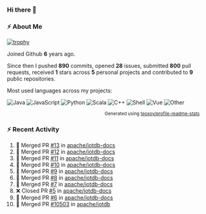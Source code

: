 ### Hi there 👋

### :zap: About Me

[![trophy](https://github-profile-trophy.vercel.app/?username=HTHou&theme=onedark)](https://github.com/ryo-ma/github-profile-trophy)
   
Joined Github **6** years ago.

Since then I pushed **890** commits, opened **28** issues, submitted **800** pull requests, received **1** stars across **5** personal projects and contributed to **9** public repositories.

Most used languages across my projects:

![Java](https://img.shields.io/static/v1?style=flat-square&label=%E2%A0%80&color=555&labelColor=%23b07219&message=Java%EF%B8%B194.4%25)
![JavaScript](https://img.shields.io/static/v1?style=flat-square&label=%E2%A0%80&color=555&labelColor=%23f1e05a&message=JavaScript%EF%B8%B11.4%25)
![Python](https://img.shields.io/static/v1?style=flat-square&label=%E2%A0%80&color=555&labelColor=%233572A5&message=Python%EF%B8%B10.7%25)
![Scala](https://img.shields.io/static/v1?style=flat-square&label=%E2%A0%80&color=555&labelColor=%23c22d40&message=Scala%EF%B8%B10.6%25)
![C++](https://img.shields.io/static/v1?style=flat-square&label=%E2%A0%80&color=555&labelColor=%23f34b7d&message=C%2B%2B%EF%B8%B10.6%25)
![Shell](https://img.shields.io/static/v1?style=flat-square&label=%E2%A0%80&color=555&labelColor=%2389e051&message=Shell%EF%B8%B10.4%25)
![Vue](https://img.shields.io/static/v1?style=flat-square&label=%E2%A0%80&color=555&labelColor=%2341b883&message=Vue%EF%B8%B10.3%25)
![Other](https://img.shields.io/static/v1?style=flat-square&label=%E2%A0%80&color=555&labelColor=%23ededed&message=Other%EF%B8%B11.2%25)

<p align="right"><sub>Generated using <a href="https://github.com/marketplace/actions/profile-readme-stats">teoxoy/profile-readme-stats</a></sub></p>


<!--![](https://github.com/HTHou/HTHou/blob/output/github-contribution-grid-snake.svg)-->

<!--![Haonan Hou's github stats](https://github-readme-stats.vercel.app/api?username=HTHou&count_private=true&show_icons=true&theme=onedark)-->

<!--![Haonan Hou's wakatime stats](https://github-readme-stats.vercel.app/api/wakatime?username=HTHou&layout=compact&theme=onedark)-->

<!--![Top Langs](https://github-readme-stats.vercel.app/api/top-langs/?username=HTHou&theme=onedark&layout=compact)-->

### :zap: Recent Activity
<!--START_SECTION:activity-->
1. 🎉 Merged PR [#13](https://github.com/apache/iotdb-docs/pull/13) in [apache/iotdb-docs](https://github.com/apache/iotdb-docs)
2. 🎉 Merged PR [#12](https://github.com/apache/iotdb-docs/pull/12) in [apache/iotdb-docs](https://github.com/apache/iotdb-docs)
3. 🎉 Merged PR [#11](https://github.com/apache/iotdb-docs/pull/11) in [apache/iotdb-docs](https://github.com/apache/iotdb-docs)
4. 🎉 Merged PR [#10](https://github.com/apache/iotdb-docs/pull/10) in [apache/iotdb-docs](https://github.com/apache/iotdb-docs)
5. 🎉 Merged PR [#9](https://github.com/apache/iotdb-docs/pull/9) in [apache/iotdb-docs](https://github.com/apache/iotdb-docs)
6. 🎉 Merged PR [#8](https://github.com/apache/iotdb-docs/pull/8) in [apache/iotdb-docs](https://github.com/apache/iotdb-docs)
7. 🎉 Merged PR [#7](https://github.com/apache/iotdb-docs/pull/7) in [apache/iotdb-docs](https://github.com/apache/iotdb-docs)
8. ❌ Closed PR [#5](https://github.com/apache/iotdb-docs/pull/5) in [apache/iotdb-docs](https://github.com/apache/iotdb-docs)
9. 🎉 Merged PR [#6](https://github.com/apache/iotdb-docs/pull/6) in [apache/iotdb-docs](https://github.com/apache/iotdb-docs)
10. 🎉 Merged PR [#10503](https://github.com/apache/iotdb/pull/10503) in [apache/iotdb](https://github.com/apache/iotdb)
<!--END_SECTION:activity-->

<!--
**HTHou/HTHou** is a ✨ _special_ ✨ repository because its `README.md` (this file) appears on your GitHub profile.

Here are some ideas to get you started:

- 🔭 I’m currently working on ...
- 🌱 I’m currently learning ...
- 👯 I’m looking to collaborate on ...
- 🤔 I’m looking for help with ...
- 💬 Ask me about ...
- 📫 How to reach me: ...
- 😄 Pronouns: ...
- ⚡ Fun fact: ...
-->
